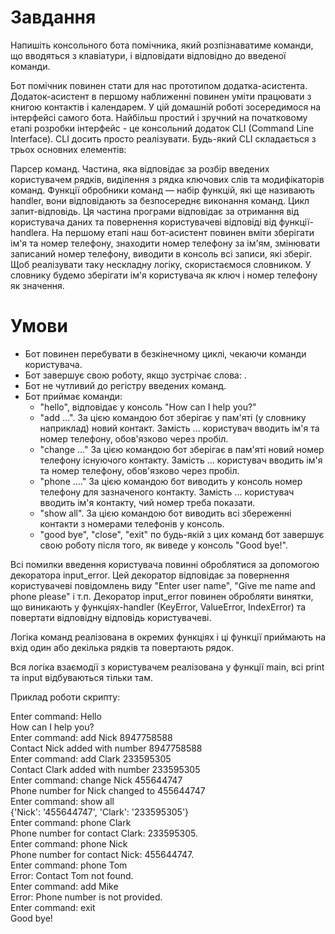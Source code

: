 # Завдання
Напишіть консольного бота помічника, який розпізнаватиме команди, що вводяться з клавіатури, і відповідати відповідно до введеної команди.

Бот помічник повинен стати для нас прототипом додатка-асистента. Додаток-асистент в першому наближенні повинен уміти працювати з книгою контактів і календарем. У цій домашній роботі зосередимося на інтерфейсі самого бота. Найбільш простий і зручний на початковому етапі розробки інтерфейс - це консольний додаток CLI (Command Line Interface). CLI досить просто реалізувати. Будь-який CLI складається з трьох основних елементів:

Парсер команд. Частина, яка відповідає за розбір введених користувачем рядків, виділення з рядка ключових слів та модифікаторів команд.
Функції обробники команд — набір функцій, які ще називають handler, вони відповідають за безпосереднє виконання команд.
Цикл запит-відповідь. Ця частина програми відповідає за отримання від користувача даних та повернення користувачеві відповіді від функції-handlerа.
На першому етапі наш бот-асистент повинен вміти зберігати ім'я та номер телефону, знаходити номер телефону за ім'ям, змінювати записаний номер телефону, виводити в консоль всі записи, які зберіг. Щоб реалізувати таку нескладну логіку, скористаємося словником. У словнику будемо зберігати ім'я користувача як ключ і номер телефону як значення.

# Умови
* Бот повинен перебувати в безкінечному циклі, чекаючи команди користувача.
* Бот завершує свою роботу, якщо зустрічає слова: .
* Бот не чутливий до регістру введених команд.
* Бот приймає команди:
    * "hello", відповідає у консоль "How can I help you?"
    * "add ...". За цією командою бот зберігає у пам'яті (у словнику наприклад) новий контакт. Замість ... користувач вводить ім'я та номер телефону, обов'язково через пробіл.
    * "change ..." За цією командою бот зберігає в пам'яті новий номер телефону існуючого контакту. Замість ... користувач вводить ім'я та номер телефону, обов'язково через пробіл.
    * "phone ...." За цією командою бот виводить у консоль номер телефону для зазначеного контакту. Замість ... користувач вводить ім'я контакту, чий номер треба показати.
    * "show all". За цією командою бот виводить всі збереженні контакти з номерами телефонів у консоль.
    * "good bye", "close", "exit" по будь-якій з цих команд бот завершує свою роботу після того, як виведе у консоль "Good bye!".

Всі помилки введення користувача повинні оброблятися за допомогою декоратора input_error. Цей декоратор відповідає за повернення користувачеві повідомлень виду "Enter user name", "Give me name and phone please" і т.п. Декоратор input_error повинен обробляти винятки, що виникають у функціях-handler (KeyError, ValueError, IndexError) та повертати відповідну відповідь користувачеві.

Логіка команд реалізована в окремих функціях і ці функції приймають на вхід один або декілька рядків та повертають рядок.

Вся логіка взаємодії з користувачем реалізована у функції main, всі print та input відбуваються тільки там.

Приклад роботи скрипту:  
  
Enter command: Hello  
How can I help you?  
Enter command: add Nick 8947758588  
Contact Nick added with number 8947758588  
Enter command: add Clark 233595305  
Contact Clark added with number 233595305  
Enter command: change Nick 455644747  
Phone number for Nick changed to 455644747  
Enter command: show all  
{'Nick': '455644747', 'Clark': '233595305'}  
Enter command: phone Clark  
Phone number for contact Clark: 233595305.  
Enter command: phone Nick  
Phone number for contact Nick: 455644747.  
Enter command: phone Tom  
Error: Contact Tom not found.  
Enter command: add Mike  
Error: Phone number is not provided.  
Enter command: exit  
Good bye!  